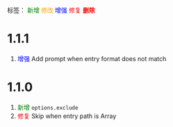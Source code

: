 标签：
<font color=green>新增</font>
<font color=orange>修改</font>
<font color=blue>增强</font>
<font color=red>修复</font>
<font color=red><strong>删除</strong></font>


# 1.1.1
1. <font color=blue>增强</font> Add prompt when entry format does not match


# 1.1.0
1. <font color=green>新增</font> `options.exclude`
2. <font color=red>修复</font> Skip when entry path is Array
